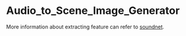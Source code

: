 # Audio_to_Scene_Image_Generator

More information about extracting feature can refer to
[soundnet]("./soundnet/").
